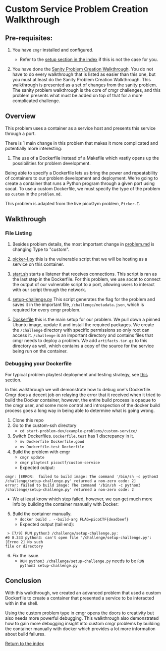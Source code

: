 # Custom Service Problem Creation Walkthrough


## Pre-requisites:

1. You have `cmgr` installed and configured.
    - Refer to the [setup section in the index](/README.md#setup)
      if this is not the case for you.

2. You have done the [Sanity Problem Creation Walkthrough](/example-problems/sanity-static-flag/README.md).
   You do not have to do every walkthrough that is listed as easier than this
   one, but you must at least do the Sanity Problem Creation Walkthrough. 
   This walkthrough is presented as a set of changes from the sanity problem.
   The sanity problem walkthrough is the core of cmgr challenges, and this 
   problem presents what must be added on top of that for a more complicated
   challenge.



## Overview

This problem uses a container as a service host and presents this service
through a port.

There is 1 main change in this problem that makes it more complicated and
potentially more interesting:

1. The use of a Dockerfile instead of a Makefile which vastly opens up the
   possibilities for problem development.

Being able to specify a Dockerfile lets us bring the power and repeatability
of containers to our problem development and deployment. We're going to create
a container that runs a Python program through a given port using socat. To use
a custom Dockerfile, we must specify the type of the problem as `custom` in the
`problem.md`.

This problem is adapted from the live picoGym problem, `Picker-I`.


## Walkthrough


### File Listing

1. Besides problem details, the most important change in
   [problem.md](/example-problems/custom-service/problem.md) is changing Type
   to "custom".
   
1. [picker-I.py](/example-problems/custom-service/picker-I.py) this is the
   vulnerable script that we will be hosting as a service on this container.
   
4. [start.sh](/example-problems/custom-service/start.sh) starts a listener that
   receives connections. This script is ran as the last step in the
   Dockerfile. For this problem, we use socat to connect the output of our
   vulnerable script to a port, allowing users to interact with our script
   through the network.
   
5. [setup-challenge.py](/example-problems/custom-service/setup-challenge.py) 
   This script generates the flag for the problem and saves it in the important
   file, `/challenge/metadata.json`, which is required for every cmgr problem.
   
7. [Dockerfile](/example-problems/custom-service/Dockerfile) this is the main
   setup for our problem. We pull down a pinned Ubuntu image, update it and
   install the required packages. We create the `/challenge` directory with
   specific permissions so only root can access it. `/challenge` is an
   important directory and contains files that cmgr needs to deploy a problem.
   We add `artifacts.tar.gz` to this directory as well, which contains a copy
   of the source for the service being run on the container.


### Debugging your Dockerfile

For typical problem playtest deployment and testing strategy, see 
[this section](/example-problems/sanity-static-flag#Deployment).

In this walkthrough we will demonstrate how to debug one's Dockerfile. Cmgr
does a decent job on relaying the error that it received when it tried to
build the Docker container, however, the entire build process is opaque to
the cmgr user, and some more control and introspection of the docker build
process goes a long way in being able to determine what is going wrong.

1. Clone this repo
2. Go to the custom-ssh directory
    - `cd start-problem-dev/example-problems/custom-service/`
3. Switch Dockerfiles. `Dockerfile.test` has 1 discrepancy in it.
    - `mv Dockerfile Dockerfile.good`
    - `mv Dockerfile.test Dockerfile`
4. Build the problem with cmgr
      - `cmgr update`
      - `cmgr playtest picoctf/custom-service`
      - Expected output:
```
cmgr: [ERROR:  failed to build image: The command '/bin/sh -c python3 /challenge/setup-challenge.py' returned a non-zero code: 2]
error: failed to build image: The command '/bin/sh -c python3 /challenge/setup-challenge.py' returned a non-zero code: 2
```
* We at least know which step failed, however, we can get much more info
  by building the container manually with Docker:

5. Build the container manually.
    - `docker build . --build-arg FLAG=picoCTF{deadbeef}`
    - Expected output (tail end):
```
 > [7/9] RUN python3 /challenge/setup-challenge.py:
#0 0.333 python3: can't open file '/challenge/setup-challenge.py': [Errno 2] No such
file or directory
```
6. Fix the issue.
    - `RUN python3 /challenge/setup-challenge.py` needs to be `RUN python3 setup-challenge.py`

## Conclusion

With this walkthrough, we created an advanced problem that used a custom
Dockerfile to create a container that presented a service to be interacted with
in the shell.

Using the custom problem type in cmgr opens the doors to creativity but also
needs more powerful debugging. This walkthrough also demonstrated how to
gain more debugging insight into custom cmgr problems by building the
container manually with docker which provides a lot more information about
build failures.

[Return to the index](/README.md#walkthroughs)

